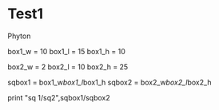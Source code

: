 # Test1
Phyton

box1_w = 10
box1_l = 15
box1_h = 10

box2_w = 2
box2_l = 10
box2_h = 25

sqbox1 = box1_w*box1_l*box1_h
sqbox2 = box2_w*box2_l*box2_h

print "sq 1/sq2",sqbox1/sqbox2
